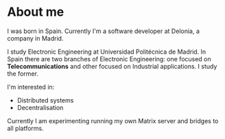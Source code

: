 
# About me

I was born in Spain. Currently I'm a software developer at Delonia, a company in Madrid.

I study Electronic Engineering at Universidad Politécnica de Madrid. In Spain there are two branches of Electronic Engineering: one focused on <strong>Telecommunications</strong> and other focused on Industrial applications. I study the former.

I'm interested in:
- Distributed systems
- Decentralisation

Currently I am experimenting running my own Matrix server and bridges to all platforms.

